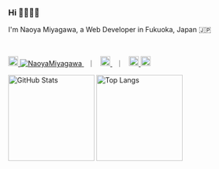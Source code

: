 ### Hi 🙋🏻‍♂️🌿

<!--
**NaoyaMiyagawa/NaoyaMiyagawa** is a ✨ _special_ ✨ repository because its `README.md` (this file) appears on your GitHub profile.

Here are some ideas to get you started:

- 🔭 I’m currently working on ...
- 🌱 I’m currently learning ...
- 👯 I’m looking to collaborate on ...
- 🤔 I’m looking for help with ...
- 💬 Ask me about ...
- 📫 How to reach me: ...
- 😄 Pronouns: ...
- ⚡ Fun fact: ...
-->

<p>I'm Naoya Miyagawa, a Web Developer in Fukuoka, Japan 🇯🇵</p>

<br />

<p align="left">
  <a href="https://github.com/NaoyaMiyagawa" target="_blank">
    <img
      alt="Github"
      height="20"
      src="https://img.shields.io/badge/GitHub-%2312100E.svg?&style=for-the-badge&logo=Github&logoColor=white"
    />
    <img src="https://komarev.com/ghpvc/?username=NaoyaMiyagawa&color=57b172&logo=github" alt="NaoyaMiyagawa" />
  </a>
  &nbsp; ｜ &nbsp;
  <a href="https://twitter.com/miyagawa_fusic" target="_blank">
    <img
      alt="Twitter"
      height="20"
      src="https://img.shields.io/badge/twitter-%231DA1F2.svg?&style=for-the-badge&logo=twitter&logoColor=white"
    />
  </a>
  &nbsp; ｜ &nbsp;
  <a href="https://qiita.com/NaoyaMiyagawa" target="_blank">
    <img alt="Qiita Posts" height="20" src="https://qiita-badge.apiapi.app/s/NaoyaMiyagawa/posts.svg" />
    <img alt="Qiita Contributions" height="20" src="https://qiita-badge.apiapi.app/s/NaoyaMiyagawa/contributions.svg" />
  </a>
</p>

<p align="left">
  <img
    alt="GitHub Stats"
    height="175px"
    src="https://github-readme-stats.vercel.app/api?username=NaoyaMiyagawa&count_private=true&show_icons=true&custom_title=Github+Stats&title_color=57b172&icon_color=57b172&text_color=444&bg_color=ffffff,f5fff2,e8fcff,eefffb"
  />
  <img
    alt="Top Langs"
    height="175px"
    src="https://github-readme-stats.vercel.app/api/top-langs/?username=NaoyaMiyagawa&layout=compact&count_private=true&show_icons=true&custom_title=Language+Stats&title_color=57b172&text_color=444&bg_color=ffffff,f5fff2,e8fcff,eefffb&hide=html,css,scss,pug,shell,vim+script"
  />
</p>

<br />
